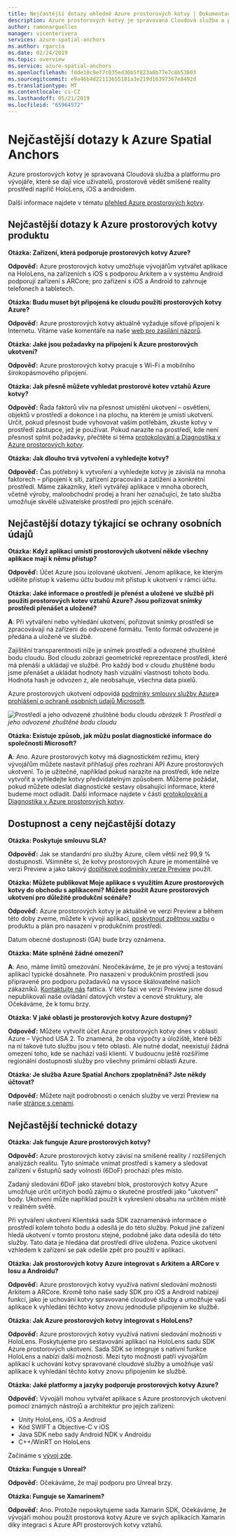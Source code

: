 ```yaml
---
title: Nejčastější dotazy ohledně Azure prostorových kotvy | Dokumentace Microsoftu
description: Azure prostorových kotvy je spravovaná Cloudová služba a pro vývojáře platformu, která umožňuje různá zařízení, více uživatelů, smíšené reality prostředí napříč HoloLens a zařízení s Androidem a iOS. Tyto nejčastější dotazy k otázky týkající se služby z technického hlediska.
author: ramonarguelles
manager: vicenterivera
services: azure-spatial-anchors
ms.author: rgarcia
ms.date: 02/24/2019
ms.topic: overview
ms.service: azure-spatial-anchors
ms.openlocfilehash: fdde10c9ef7c035ed36b5f823a0b77e7c8b53803
ms.sourcegitcommit: e9a46b4d22113655181a3e219d16397367e8492d
ms.translationtype: MT
ms.contentlocale: cs-CZ
ms.lasthandoff: 05/21/2019
ms.locfileid: "65964572"
---
```

# <a name="frequently-asked-questions-about-azure-spatial-anchors"></a>Nejčastější dotazy k Azure Spatial Anchors

Azure prostorových kotvy je spravovaná Cloudová služba a platformu pro vývojáře, které se dají více uživatelů, prostorově vědět smíšené reality prostředí napříč HoloLens, iOS a androidem.

Další informace najdete v tématu [přehled Azure prostorových kotvy](overview.md).

## <a name="azure-spatial-anchors-product-faqs"></a>Nejčastější dotazy k Azure prostorových kotvy produktu

**Otázka: Zařízení, která podporuje prostorových kotvy Azure?**

**Odpověď:** Azure prostorových kotvy umožňuje vývojářům vytvářet aplikace na HoloLens, na zařízeních s iOS s podporou Arkitem a v systému Android podporují zařízení s ARCore; pro zařízení s iOS a Android to zahrnuje telefonech a tabletech.

**Otázka: Budu muset být připojená ke cloudu použití prostorových kotvy Azure?**

**Odpověď:** Azure prostorových kotvy aktuálně vyžaduje síťové připojení k Internetu. Vítáme vaše komentáře na naše [web pro zasílání názorů](https://feedback.azure.com/forums/919252-azure-spatial-anchors).

**Otázka: Jaké jsou požadavky na připojení k Azure prostorových ukotvení?**

**Odpověď:** Azure prostorových kotvy pracuje s Wi-Fi a mobilního širokopásmového připojení.

**Otázka: Jak přesně můžete vyhledat prostorové kotev vztahů Azure kotvy?**

**Odpověď:** Řada faktorů vliv na přesnost umístění ukotvení – osvětlení, objektů v prostředí a dokonce i na plochu, na kterém je umístí ukotvení. Určit, pokud přesnost bude vyhovovat vašim potřebám, zkuste kotvy v prostředí zástupce, jež je používat. Pokud narazíte na prostředí, kde není přesnost splnit požadavky, přečtěte si téma [protokolování a Diagnostika v Azure prostorových kotvy](./concepts/logging-diagnostics.md).

**Otázka: Jak dlouho trvá vytvoření a vyhledejte kotvy?**

**Odpověď:** Čas potřebný k vytvoření a vyhledejte kotvy je závislá na mnoha faktorech – připojení k síti, zařízení zpracování a zatížení a konkrétní prostředí. Máme zákazníky, kteří vytvářejí aplikace v mnoha oborech, včetně výroby, maloobchodní prodej a hraní her označující, že tato služba umožňuje skvělé uživatelské prostředí pro jejich scénáře.

## <a name="privacy-faq"></a>Nejčastější dotazy týkající se ochrany osobních údajů

**Otázka: Když aplikaci umístí prostorových ukotvení někde všechny aplikace mají k němu přístup?**

**Odpověď:** Účet Azure jsou izolované ukotvení. Jenom aplikace, ke kterým udělíte přístup k vašemu účtu budou mít přístup k ukotvení v rámci účtu.

**Otázka: Jaké informace o prostředí je přenést a uložené ve službě při použití prostorových kotev vztahů Azure? Jsou pořizovat snímky prostředí přenášet a uložené?**

**A**: Při vytváření nebo vyhledání ukotvení, pořizovat snímky prostředí se zpracovávají na zařízení do odvozené formátu. Tento formát odvozené je předána a uložené ve službě.

Zajištění transparentnosti níže je snímek prostředí a odvozené zhuštěné bodu cloudu. Bod cloudu zobrazí geometrické reprezentace prostředí, které má přenáší a ukládají ve službě. Pro každý bod v cloudu zhuštěné bodu jsme přenášet a ukládat hodnoty hash vizuální vlastnosti tohoto bodu. Hodnota hash je odvozen z, ale neobsahuje, všechna data pixelů.

Azure prostorových ukotvení odpovídá [podmínky smlouvy služby Azure](https://go.microsoft.com/fwLink/?LinkID=522330&amp;amp;clcid=0x9)a [prohlášení o ochraně osobních údajů Microsoft](https://go.microsoft.com/fwlink/?LinkId=521839&amp;clcid=0x409).

![Prostředí a jeho odvozené zhuštěné bodu cloudu](./media/sparce-point-cloud.png)
*obrázek 1: Prostředí a jeho odvozené zhuštěné bodu cloudu*


**Otázka: Existuje způsob, jak můžu poslat diagnostické informace do společnosti Microsoft?**

**A**: Ano. Azure prostorových kotvy má diagnostickém režimu, který vývojářům můžete nastavit přihlašují přes rozhraní API Azure prostorových ukotvení. To je užitečné, například pokud narazíte na prostředí, kde nelze vytvořit a vyhledejte kotvy předvídatelným způsobem. Můžeme požádat, pokud můžete odeslat diagnostické sestavy obsahující informace, které budeme moct odladit. Další informace najdete v části [protokolování a Diagnostika v Azure prostorových kotvy](./concepts/logging-diagnostics.md).

## <a name="availability-and-pricing-faqs"></a>Dostupnost a ceny nejčastější dotazy

**Otázka: Poskytuje smlouvu SLA?**

**Odpověď:** Jak se standardní pro služby Azure, cílem větší než 99,9 % dostupnosti. Všimněte si, že kotvy prostorových Azure je momentálně ve verzi Preview a jako takový [doplňkové podmínky verze Preview](https://azure.microsoft.com/support/legal/preview-supplemental-terms/) použít.

**Otázka: Můžete publikovat Moje aplikace s využitím Azure prostorových kotvy do obchodu s aplikacemi? Můžete použít Azure prostorových ukotvení pro důležité produkční scénáře?**

**Odpověď:** Azure prostorových kotvy je aktuálně ve verzi Preview a během této doby zveme, můžete k vývoji aplikací, [poskytnout zpětnou vazbu](https://feedback.azure.com/forums/919252-azure-spatial-anchors) o produktu a plán pro nasazení v produkčním prostředí.

Datum obecné dostupnosti (GA) bude brzy oznámena.

**Otázka: Máte splněné žádné omezení?**
 
**A**: Ano, máme limitů omezování.  Neočekáváme, že je pro vývoj a testování aplikací typické dosáhnete. Pro nasazení v produkčním prostředí jsou připravené pro podporu požadavků na vysoce škálovatelné našich zákazníků. [Kontaktujte nás](mailto:azuremrs@microsoft.com) fattica. V této fázi ve verzi Preview jsme dosud nepublikovali naše ovládání datových vrstev a cenové struktury, ale Očekáváme, že k tomu brzy.

**Otázka: V jaké oblasti je prostorových kotvy Azure dostupný?**

**Odpověď:** Můžete vytvořit účet Azure prostorových kotvy dnes v oblasti Azure – Východ USA 2. To znamená, že oba výpočty a úložiště, které běží na ní takové tuto službu jsou v této oblasti. Ale nutné dodat, neexistují žádná omezení toho, kde se nachází vaši klienti. V budoucnu ještě rozšíříme regionální dostupnosti služby pro všechny primární oblasti Azure.

**Otázka: Je služba Azure Spatial Anchors zpoplatněná? Jste někdy účtovat?**

**Odpověď:** Můžete najít podrobnosti o cenách služby ve verzi Preview na naše [stránce s cenami](https://azure.microsoft.com/pricing/details/spatial-anchors/).

## <a name="technical-faqs"></a>Nejčastější technické dotazy

**Otázka: Jak funguje Azure prostorových kotvy?**

**Odpověď:** Azure prostorových kotvy závisí na smíšené reality / rozšířených analýzách realitu. Tyto snímače vnímat prostředí s kamery a sledovat zařízení v 6stupňů sady volnosti (6DoF) prochází přes místo.

Zadaný sledování 6DoF jako stavební blok, prostorových kotvy Azure umožňuje určit určitých bodů zájmu o skutečné prostředí jako "ukotvení" body. Ukotvení může například použít k vykreslení obsahu na určitém místě v reálném světě.

Při vytváření ukotvení Klientská sada SDK zaznamenává informace o prostředí kolem tohoto bodu a odesílá je do této služby. Pokud jiné zařízení hledá ukotvení v tomto prostoru stejné, podobně jako data odesílá do této služby. Tato data je hledána dat prostředí dříve uložena. Pozice ukotvení vzhledem k zařízení se pak odešle zpět pro použití v aplikaci.

**Otázka: Jak prostorových kotvy Azure integrovat s Arkitem a ARCore v Iosu a Androidu?**

**Odpověď:** Azure prostorových kotvy využívá nativní sledování možnosti Arkitem a ARCore. Kromě toho naše sady SDK pro iOS a Android nabízejí funkcí, jako je uchování kotvy spravované cloudové služby a umožňuje vaší aplikace k vyhledání těchto kotvy znovu jednoduše připojením ke službě.

**Otázka: Jak Azure prostorových kotvy integrovat s HoloLens?**

**Odpověď:** Azure prostorových kotvy využívá nativní sledování možnosti v HoloLens. Poskytujeme pro sestavování aplikací na HoloLens sadu SDK Azure prostorových ukotvení. Sada SDK se integruje s nativní funkce HoloLens a nabízí další možnosti. Mezi tyto možnosti patří vývojářům aplikací k uchování kotvy spravované cloudové služby a umožňuje vaší aplikace k vyhledání těchto kotvy znovu připojením ke službě.

**Otázka: Jaké platformy a jazyky podporuje prostorových kotvy Azure?**

**Odpověď:** Vývojáři mohou vytvářet aplikace s Azure prostorových ukotvení pomocí známých nástrojů a architektur pro jejich zařízení:

- Unity HoloLens, iOS a Android
- Kód SWIFT a Objective-C v iOS
- Java SDK nebo sady Android NDK v Androidu
- C++/WinRT on HoloLens

Začínáme s [vývoj zde](index.yml).

**Otázka: Funguje s Unreal?**

**Odpověď:** Očekáváme, že mají podporu pro Unreal brzy.

**Otázka: Funguje se Xamarinem?**

**Odpověď:** Ano. Protože neposkytujeme sada Xamarin SDK, Očekáváme, že vývojáři mohou použít prostorová kotvy Azure ve svých aplikacích Xamarin díky integraci s Azure API prostorových kotvy vztahů.
